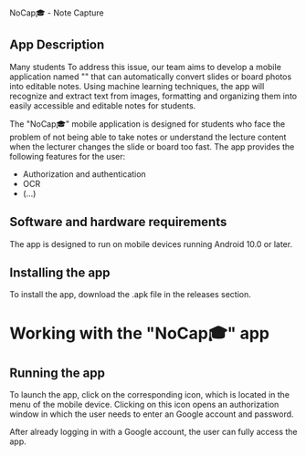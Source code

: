 NoCap🎓 - Note Capture

## App Description

Many students To address this issue, our team aims to develop a mobile application named "" that can automatically convert slides or board photos into editable notes. Using machine learning techniques, the app will recognize and extract text from images, formatting and organizing them into easily accessible and editable notes for students.

The "NoCap🎓" mobile application is designed for students who face the problem of not being able to take notes or understand the lecture content when the lecturer changes the slide or board too fast.
The app provides the following features for the user:

- Authorization and authentication
- OCR
- (...)

## Software and hardware requirements

The app is designed to run on mobile devices running Android 10.0 or later.

## Installing the app

To install the app, download the .apk file in the releases section.

# Working with the "NoCap🎓" app

## Running the app

To launch the app, click on the corresponding icon, which is located in the menu of the mobile device. Clicking on this icon opens an authorization window in which the user needs to enter an Google account and password.

After already logging in with a Google account, the user can fully access the app.
